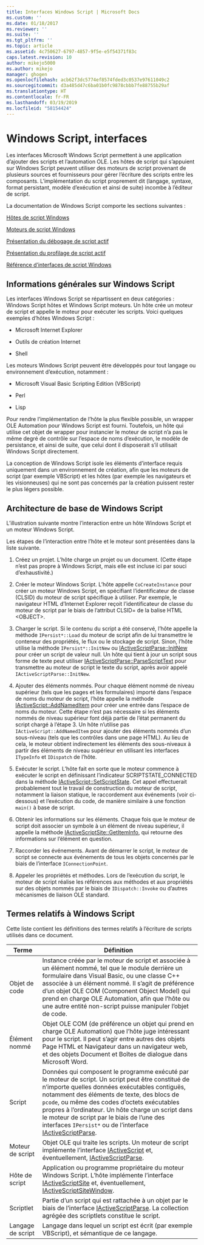 ```yaml
---
title: Interfaces Windows Script | Microsoft Docs
ms.custom: ''
ms.date: 01/18/2017
ms.reviewer: ''
ms.suite: ''
ms.tgt_pltfrm: ''
ms.topic: article
ms.assetid: 4c750627-6797-4857-9f5e-e5f54371f83c
caps.latest.revision: 10
author: mikejo5000
ms.author: mikejo
manager: ghogen
ms.openlocfilehash: acb62f3dc5774ef8574fded3c0537e97611049c2
ms.sourcegitcommit: d3a485d47c6ba01b0fc9878cbbb7fe88755b29af
ms.translationtype: HT
ms.contentlocale: fr-FR
ms.lasthandoff: 03/19/2019
ms.locfileid: "58154424"
---
```

# <a name="windows-script-interfaces"></a>Windows Script, interfaces

Les interfaces Microsoft Windows Script permettent à une application d’ajouter des scripts et l’automation OLE. Les hôtes de script qui s’appuient sur Windows Script peuvent utiliser des moteurs de script provenant de plusieurs sources et fournisseurs pour gérer l’écriture des scripts entre les composants. L’implémentation du script proprement dit (langage, syntaxe, format persistant, modèle d’exécution et ainsi de suite) incombe à l’éditeur de script.

La documentation de Windows Script comporte les sections suivantes :

[Hôtes de script Windows](../winscript/windows-script-hosts.md)

[Moteurs de script Windows](../winscript/windows-script-engines.md)

[Présentation du débogage de script actif](../winscript/active-script-debugging-overview.md)

[Présentation du profilage de script actif](../winscript/active-script-profiling-overview.md)

[Référence d’interfaces de script Windows](../winscript/reference/windows-script-interfaces-reference.md)

## <a name="windows-script-background"></a>Informations générales sur Windows Script

Les interfaces Windows Script se répartissent en deux catégories : Windows Script hôtes et Windows Script moteurs. Un hôte crée un moteur de script et appelle le moteur pour exécuter les scripts. Voici quelques exemples d’hôtes Windows Script :

- Microsoft Internet Explorer

- Outils de création Internet

- Shell

Les moteurs Windows Script peuvent être développés pour tout langage ou environnement d’exécution, notamment :

- Microsoft Visual Basic Scripting Edition (VBScript)

- Perl

- Lisp

Pour rendre l’implémentation de l’hôte la plus flexible possible, un wrapper OLE Automation pour Windows Script est fourni. Toutefois, un hôte qui utilise cet objet de wrapper pour instancier le moteur de script n’a pas le même degré de contrôle sur l’espace de noms d’exécution, le modèle de persistance, et ainsi de suite, que celui dont il disposerait s’il utilisait Windows Script directement.

La conception de Windows Script isole les éléments d’interface requis uniquement dans un environnement de création, afin que les moteurs de script (par exemple VBScript) et les hôtes (par exemple les navigateurs et les visionneuses) qui ne sont pas concernés par la création puissent rester le plus légers possible.

## <a name="windows-script-basic-architecture"></a>Architecture de base de Windows Script

L’illustration suivante montre l’interaction entre un hôte Windows Script et un moteur Windows Script.

Les étapes de l’interaction entre l’hôte et le moteur sont présentées dans la liste suivante.

1.  Créez un projet. L’hôte charge un projet ou un document. (Cette étape n’est pas propre à Windows Script, mais elle est incluse ici par souci d’exhaustivité.)

2.  Créer le moteur Windows Script. L’hôte appelle `CoCreateInstance` pour créer un moteur Windows Script, en spécifiant l’identificateur de classe (CLSID) du moteur de script spécifique à utiliser. Par exemple, le navigateur HTML d’Internet Explorer reçoit l’identificateur de classe du moteur de script par le biais de l’attribut CLSID= de la balise HTML \<OBJECT>.

3.  Charger le script. Si le contenu du script a été conservé, l’hôte appelle la méthode `IPersist*::Load` du moteur de script afin de lui transmettre le conteneur des propriétés, le flux ou le stockage de script. Sinon, l’hôte utilise la méthode `IPersist*::InitNew` ou [IActiveScriptParse::InitNew](../winscript/reference/iactivescriptparse-initnew.md) pour créer un script de valeur null. Un hôte qui tient à jour un script sous forme de texte peut utiliser [IActiveScriptParse::ParseScriptText](../winscript/reference/iactivescriptparse-parsescripttext.md) pour transmettre au moteur de script le texte du script, après avoir appelé `IActiveScriptParse::InitNew`.

4.  Ajouter des éléments nommés. Pour chaque élément nommé de niveau supérieur (tels que les pages et les formulaires) importé dans l’espace de noms du moteur de script, l’hôte appelle la méthode [IActiveScript::AddNamedItem](../winscript/reference/iactivescript-addnameditem.md) pour créer une entrée dans l’espace de noms du moteur. Cette étape n’est pas nécessaire si les éléments nommés de niveau supérieur font déjà partie de l’état permanent du script chargé à l’étape 3. Un hôte n’utilise pas `IActiveScript::AddNamedItem` pour ajouter des éléments nommés d’un sous-niveau (tels que les contrôles dans une page HTML). Au lieu de cela, le moteur obtient indirectement les éléments des sous-niveaux à partir des éléments de niveau supérieur en utilisant les interfaces `ITypeInfo` et `IDispatch` de l’hôte.

5.  Exécuter le script. L’hôte fait en sorte que le moteur commence à exécuter le script en définissant l’indicateur SCRIPTSTATE_CONNECTED dans la méthode [IActiveScript::SetScriptState](../winscript/reference/iactivescript-setscriptstate.md). Cet appel effectuerait probablement tout le travail de construction du moteur de script, notamment la liaison statique, le raccordement aux événements (voir ci-dessous) et l’exécution du code, de manière similaire à une fonction `main()` à base de script.

6.  Obtenir les informations sur les éléments. Chaque fois que le moteur de script doit associer un symbole à un élément de niveau supérieur, il appelle la méthode [IActiveScriptSite::GetItemInfo](../winscript/reference/iactivescriptsite-getiteminfo.md), qui retourne des informations sur l’élément en question.

7.  Raccorder les événements. Avant de démarrer le script, le moteur de script se connecte aux événements de tous les objets concernés par le biais de l’interface `IConnectionPoint`.

8.  Appeler les propriétés et méthodes. Lors de l’exécution du script, le moteur de script réalise les références aux méthodes et aux propriétés sur des objets nommés par le biais de `IDispatch::Invoke` ou d’autres mécanismes de liaison OLE standard.

## <a name="windows-script-terms"></a>Termes relatifs à Windows Script

Cette liste contient les définitions des termes relatifs à l’écriture de scripts utilisés dans ce document.

|Terme|Définition|
|----------|----------------|
|Objet de code|Instance créée par le moteur de script et associée à un élément nommé, tel que le module derrière un formulaire dans Visual Basic, ou une classe C++ associée à un élément nommé. Il s’agit de préférence d’un objet OLE COM (Component Object Model) qui prend en charge OLE Automation, afin que l’hôte ou une autre entité non-script puisse manipuler l’objet de code.|
|Élément nommé|Objet OLE COM (de préférence un objet qui prend en charge OLE Automation) que l’hôte juge intéressant pour le script. Il peut s’agir entre autres des objets Page HTML et Navigateur dans un navigateur web, et des objets Document et Boîtes de dialogue dans Microsoft Word.|
|Script|Données qui composent le programme exécuté par le moteur de script. Un script peut être constitué de n’importe quelles données exécutables contiguës, notamment des éléments de texte, des blocs de `pcode`, ou même des codes d’octets exécutables propres à l’ordinateur. Un hôte charge un script dans le moteur de script par le biais de l’une des interfaces `IPersist*` ou de l’interface [IActiveScriptParse](../winscript/reference/iactivescriptparse.md).|
|Moteur de script|Objet OLE qui traite les scripts. Un moteur de script implémente l’interface [IActiveScript](../winscript/reference/iactivescript.md) et, éventuellement, [IActiveScriptParse](../winscript/reference/iactivescriptparse.md).|
|Hôte de script|Application ou programme propriétaire du moteur Windows Script. L’hôte implémente l’interface [IActiveScriptSite](../winscript/reference/iactivescriptsite.md) et, éventuellement, [IActiveScriptSiteWindow](../winscript/reference/iactivescriptsitewindow.md).|
|Scriptlet|Partie d’un script qui est rattachée à un objet par le biais de l’interface [IActiveScriptParse](../winscript/reference/iactivescriptparse.md). La collection agrégée des scriptlets constitue le script.|
|Langage de script|Langage dans lequel un script est écrit (par exemple VBScript), et sémantique de ce langage.|